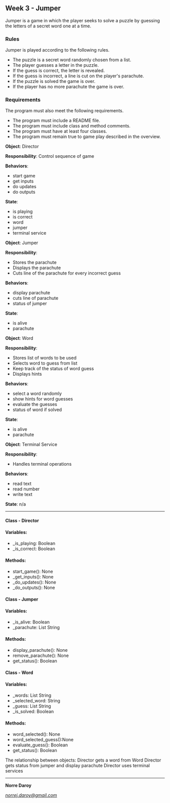 ## Week 3 - Jumper

Jumper is a game in which the player seeks to solve a puzzle by guessing the letters of a secret word one at a time. 

### Rules

Jumper is played according to the following rules.

- The puzzle is a secret word randomly chosen from a list.
- The player guesses a letter in the puzzle.
- If the guess is correct, the letter is revealed.
- If the guess is incorrect, a line is cut on the player's parachute.
- If the puzzle is solved the game is over.
- If the player has no more parachute the game is over.


### Requirements

 The program must also meet the following requirements.

- The program must include a README file.
- The program must include class and method comments.
- The program must have at least four classes.
- The program must remain true to game play described in the overview.


**Object**: Director

**Responsibility**: Control sequence of game

**Behaviors**:

- start game
- get inputs
- do updates
- do outputs

**State**:

- is playing
- is correct
- word
- jumper
- terminal service

**Object**: Jumper

**Responsibility**: 
-	Stores the parachute
-	Displays the parachute
-	Cuts line of the parachute for every incorrect guess


**Behaviors**:
- display parachute
- cuts line of parachute
- status of jumper


**State**:
- is alive
- parachute

**Object**: Word

**Responsibility**: 
-	Stores list of words to be used
-	Selects word to guess from list
-	Keep track of the status of word guess
-	Displays hints

**Behaviors**:
- select a word randomly
- show hints for word guesses
- evaluate the guesses
- status of word if solved

**State**:
- is alive
- parachute

**Object**: Terminal Service

**Responsibility**: 
-	Handles terminal operations

**Behaviors**:
- read text
- read number
- write text


**State**:
n/a

---

#### Class - Director

#### Variables:
- _is_playing: Boolean
- _is_correct: Boolean


#### Methods:
- start_game(): None
- _get_inputs(): None
- _do_updates(): None
- _do_outputs(): None

#### Class - Jumper

#### Variables:
- _is_alive: Boolean
- _parachute: List String

#### Methods:
- display_parachute(): None
- remove_parachute(): None
- get_status(): Boolean

#### Class - Word

#### Variables:
- _words: List String
- _selected_word: String
- _guess: List String
- _is_solved: Boolean


#### Methods:
- word_selected(): None
- word_selected_guess():None
- evaluate_guess(): Boolean
- get_status(): Boolean


The relationship between objects: 
Director gets a word from Word
Director gets status from jumper and display parachute
Director uses terminal services

---

**Norre Daroy**

*norrej.daroy@gmail.com*
